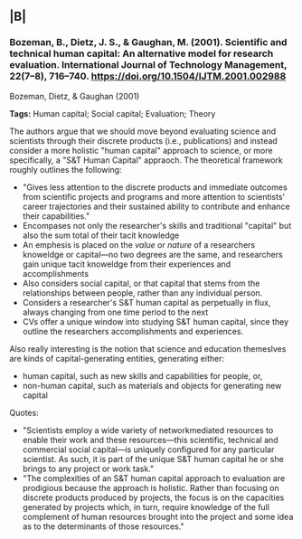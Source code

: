 ## |B|

### Bozeman, B., Dietz, J. S., & Gaughan, M. (2001). Scientific and technical human capital: An alternative model for research evaluation. International Journal of Technology Management, 22(7–8), 716–740. https://doi.org/10.1504/IJTM.2001.002988

Bozeman, Dietz, & Gaughan (2001)

**Tags:** Human capital; Social capital; Evaluation; Theory

The authors argue that we should move beyond evaluating science and scientists through their discrete products (i.e., publications) and instead consider a more holistic "human capital" approach to science, or more specifically, a "S&T Human Capital" appraoch. The theoretical framework roughly outlines the following:
- "Gives less attention to the discrete products and immediate outcomes from scientific projects and programs and more attention to scientists' career trajectories and their sustained ability to contribute and enhance their capabilities."
- Encompases not only the researcher's skills and traditional "capital" but also the sum total of their tacit knowledge
- An emphesis is placed on the _value_ or _nature_ of a researchers knoweldge or capital—no two degrees are the same, and researchers gain unique tacit knoweldge from their experiences and accomplishments
- Also considers social capital, or that capital that stems from the relationships between people, rather than any individual person. 
- Considers a researcher's S&T human capital as perpetually in flux, always changing from one time period to the next
- CVs offer a unique window into studying S&T human capital, since they outline the researchers accomplishments and experiences. 


Also really interesting is the notion that science and education themeslves are kinds of capital-generating entities, generating either:
- human capital, such as new skills and capabilities for people, or,
- non-human capital, such as materials and objects for generating new capital

Quotes:
- "Scientists employ a wide variety of networkmediated resources to enable their work and these resources—this scientific, technical and commercial social capital—is uniquely configured for any particular scientist. As such, it is part of the unique S&T human capital he or she brings to any project or work task."
- "The complexities of an S&T human capital approach to evaluation are prodigious because the approach is holistic. Rather than focusing on discrete products produced by projects, the focus is on the capacities generated by projects which, in turn, require knowledge of the full complement of human resources brought into the project and some idea as to the determinants of those resources."
